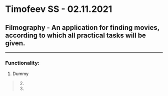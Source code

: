 # Timofeev SS  -  02.11.2021
## **Filmography** - An application for finding movies, according to which all practical tasks will be given.
---
### Functionality:
1. Dummy
> 2.
> 3.
